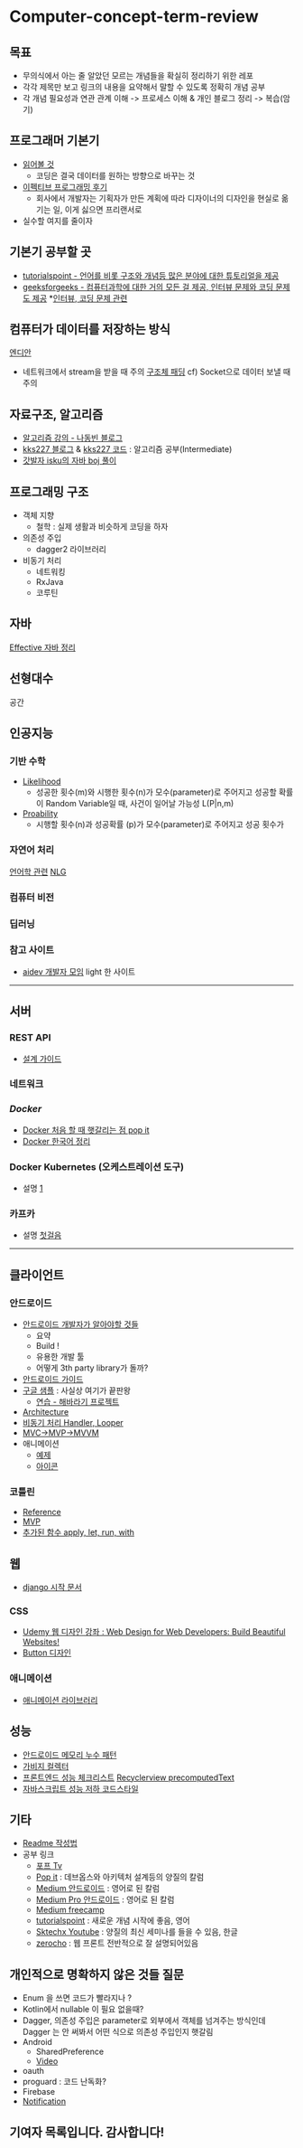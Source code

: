 # Computer-concept-term-review
## 목표 
* 무의식에서 아는 줄 알았던 모르는 개념들을 확실히 정리하기 위한 레포
* 각각 제목만 보고 링크의 내용을 요약해서 말할 수 있도록 정확히 개념 공부
* 각 개념 필요성과 연관 관계 이해 -> 프로세스 이해 & 개인 블로그 정리 -> 복습(암기)  
## 프로그래머 기본기
* [읽어볼 것](http://www.fastcampus.co.kr/dev_school_gds_blog_feature_1/)
    - 코딩은 결국 데이터를 원하는 방향으로 바꾸는 것
* [이펙티브 프로그래밍 후기](https://brunch.co.kr/@imagineer/81)
    - 회사에서 개발자는 기획자가 만든 계획에 따라 디자이너의 디자인을 현실로 옮기는 일, 이게 싫으면 프리랜서로 
* 실수할 여지를 줄이자

## 기본기 공부할 곳
* [tutorialspoint - 언어를 비롯 구조와 개념등 많은 분야에 대한 튜토리얼을 제공](https://www.tutorialspoint.com/)
* [geeksforgeeks - 컴퓨터과학에 대한 거의 모든 걸 제공, 인터뷰 문제와 코딩 문제도 제공](https://www.geeksforgeeks.org/)
    *[인터뷰, 코딩 문제 관련](https://practice.geeksforgeeks.org/)
    
## 컴퓨터가 데이터를 저장하는 방식
[엔디안](http://www.joinc.co.kr/w/Site/Network_Programing/Documents/endian)
* 네트워크에서 stream을 받을 때 주의
[구조체 패딩](http://pangate.com/19) cf) Socket으로 데이터 보낼 때 주의 


## 자료구조, 알고리즘
- [알고리즘 강의 - 나동빈 블로그](https://blog.naver.com/ndb796/221226794899)
- [kks227 블로그](http://blog.naver.com/PostView.nhn?blogId=kks227&logNo=220820773477) & [kks227 코드](https://github.com/kks227/BOJ) : 알고리즘 공부(Intermediate) 
- [갓발자 isku의 자바 boj 풀이](https://github.com/ISKU/Algorithm)

## 프로그래밍 구조 
- 객체 지향
   - 철학 : 실제 생활과 비슷하게 코딩을 하자 
- 의존성 주입
    - dagger2 라이브러리
- 비동기 처리 
    - 네트워킹
    - RxJava
    - 코루틴

## 자바 
[Effective 자바 정리](https://brunch.co.kr/@oemilk/168)



## 선형대수 
공간 
## 인공지능 
### 기반 수학
* [Likelihood]()
    - 성공한 횟수(m)와 시행한 횟수(n)가 모수(parameter)로 주어지고 성공할 확률이 Random Variable일 때, 사건이 일어날 가능성 L(P|n,m)
* [Proability]()
    - 시행할 횟수(n)과 성공확률 (p)가 모수(parameter)로 주어지고 성공 횟수가 
### 자연어 처리 
[언어학 관련](https://blog.naver.com/bcj1210/)
[NLG](http://blog.ncsoft.com/?p=37832)
### 컴퓨터 비전 

### 딥러닝 


### 참고 사이트 
* [aidev 개발자 모임](http://aidev.co.kr/) light 한 사이트

<hr>

## 서버 
### REST API 
* [설계 가이드](https://hackernoon.com/restful-api-design-step-by-step-guide-2f2c9f9fcdbf)

### 네트워크

### *Docker*
- [Docker 처음 할 때 햇갈리는 점 pop it](https://www.popit.kr/kafka-%EC%9A%B4%EC%98%81%EC%9E%90%EA%B0%80-%EB%A7%90%ED%95%98%EB%8A%94-%EC%B2%98%EC%9D%8C-%EC%A0%91%ED%95%98%EB%8A%94-kafka/?utm_source=dable])
- [Docker 한국어 정리](https://github.com/remotty/documents.docker.co.kr)

### Docker Kubernetes (오케스트레이션 도구)
- 설명 [1](https://www.popit.kr/kubernetes-introduction/?utm_source=dable)

### 카프카 
- 설명 [첫걸음](https://www.popit.kr/kafka-%EC%9A%B4%EC%98%81%EC%9E%90%EA%B0%80-%EB%A7%90%ED%95%98%EB%8A%94-%EC%B2%98%EC%9D%8C-%EC%A0%91%ED%95%98%EB%8A%94-kafka/?utm_source=dable)

<hr/>

## 클라이언트 
### 안드로이드
- [안드로이드 개발자가 알아야할 것들](https://medium.com/mindorks/how-to-become-a-complete-android-developer-110d7ef91f2a)
    - 요약
    - Build ! 
    - 유용한 개발 툴 
    - 어떻게 3th party library가 돌까?
- [안드로이드 가이드](https://guides.codepath.com/android)
- [구글 샘플](https://github.com/googlesamples) : 사실상 여기가 끝판왕
    - [연습 - 해바라기 프로젝트](https://github.com/googlesamples/android-sunflower)
- [Architecture](https://github.com/googlesamples/android-architecture)  
- [비동기 처리 Handler, Looper](https://academy.realm.io/kr/posts/android-thread-looper-handler/)
- [MVC->MVP->MVVM](https://thdev.tech/androiddev/2017/08/09/Android-MVC_MVP_MVVM-Intro.html) 
- 애니메이션 
    - [예제](https://android.jlelse.eu/make-your-app-shine-how-to-make-a-button-morph-into-a-loading-spinner-9efee6e39711)
    - [아이콘](https://www.androiddesignpatterns.com/2016/11/introduction-to-icon-animation-techniques.html)
### 코틀린
* [Reference](https://kotlinlang.org/docs/reference/typecasts.html#safe-nullable-cast-operator)
* [MVP](https://github.com/googlesamples/android-architecture/tree/todo-mvp-kotlin/)
* [추가된 함수 apply, let, run, with](https://www.androidhuman.com/lecture/kotlin/2016/07/06/kotlin_let_apply_run_with/)

## 웹
* [django 시작 문서](https://django-doc-test-kor.readthedocs.io/en/old_master/topics/templates.html) 
### CSS 
* [Udemy 웹 디자인 강좌 : Web Design for Web Developers: Build Beautiful Websites!](https://www.udemy.com/web-design-secrets/)
* [Button 디자인](https://freefrontend.com/css-buttons/)

### 애니메이션 
* [애니메이션 라이브러리](https://hackernoon.com/10-javascript-animation-libraries-to-follow-in-2018-50ff1d905f43)

## 성능 
- [안드로이드 메모리 누수 패턴](https://m.blog.naver.com/eyeballss/221127939604)
- [가비지 컬렉터](http://imcreator.tistory.com/120?category=629872)
- [프론트엔드 성능 체크리스트](https://github.com/ParkSB/Front-End-Performance-Checklist/blob/master/README.md)
[Recyclerview precomputedText](https://developers-kr.googleblog.com/2018/08/prefetch-text-layout-in-recyclerview.html)
- [자바스크립트 성능 저하 코드스타일](http://12bme.tistory.com/134) 

## 기타 
- [Readme 작성법](https://gist.github.com/ihoneymon/652be052a0727ad59601) 
- 공부 링크 
    - [포프 Tv](https://www.youtube.com/channel/UC63J0Q5huHSlbNT3KxvAaHQ)
    - [Pop it](https://www.popit.kr/) : 데브옵스와 아키텍처 설계등의 양질의 칼럼
    - [Medium 안드로이드](https://android.jlelse.eu/) : 영어로 된 칼럼
    - [Medium Pro 안드로이드](https://proandroiddev.com/) : 영어로 된 칼럼
    - [Medium freecamp](https://medium.freecodecamp.org/)
    - [tutorialspoint](https://www.tutorialspoint.com/index.htm) : 새로운 개념 시작에 좋음, 영어
    - [Sktechx Youtube](https://www.youtube.com/channel/UCtV98yyffjUORQRGTuLHomw)
: 양질의 최신 세미나를 들을 수 있음, 한글 
    - [zerocho](https://www.zerocho.com/) : 웹 프론트 전반적으로 잘 설명되어있음 

## 개인적으로 명확하지 않은 것들 질문 
- Enum 을 쓰면 코드가 빨라지나 ?
- Kotlin에서 nullable 이 필요 없을때? 
- Dagger, 의존성 주입은 parameter로 외부에서 객체를 넘겨주는 방식인데 Dagger 는 안 써봐서 어떤 식으로 의존성 주입인지 햇갈림
- Android 
    - SharedPreference 
    - [Video](https://github.com/googlesamples/android-VideoPlayer)
- oauth 
- proguard : 코드 난독화?
- Firebase 
- [Notification](https://github.com/googlesamples/android-architecture-components/tree/master/PagingWithNetworkSample)
## 기여자 목록입니다. 감사합니다!
